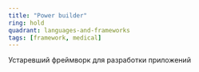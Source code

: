 ```yaml
---
title: "Power builder"
ring: hold
quadrant: languages-and-frameworks
tags: [framework, medical]
---
```


Устаревший фреймворк для разработки приложений
